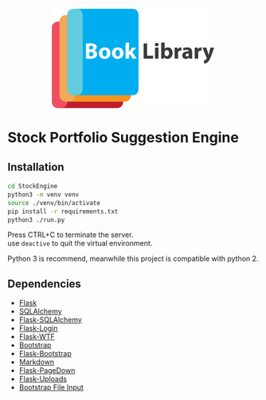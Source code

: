 <p align="center"><img src="app/static/img/horizontal.png" alt="StockPortfolioSuggestionEngine" height="200px"></p>

# Stock Portfolio Suggestion Engine

## Installation
```sh
cd StockEngine
python3 -m venv venv
source ./venv/bin/activate
pip install -r requirements.txt
python3 ./run.py
```

Press CTRL+C to terminate the server.  
use `deactive` to quit the virtual environment.

Python 3 is recommend, meanwhile this project is compatible with python 2.

## Dependencies

- [Flask](https://github.com/mitsuhiko/flask)
- [SQLAlchemy](https://github.com/zzzeek/sqlalchemy)
- [Flask-SQLAlchemy](https://github.com/mitsuhiko/flask-sqlalchemy)
- [Flask-Login](https://github.com/maxcountryman/flask-login)
- [Flask-WTF](https://github.com/lepture/flask-wtf)
- [Bootstrap](http://getbootstrap.com/)
- [Flask-Bootstrap](https://github.com/mbr/flask-bootstrap)
- [Markdown](https://pythonhosted.org/Markdown/)
- [Flask-PageDown](https://github.com/miguelgrinberg/Flask-PageDown)
- [Flask-Uploads](https://packages.python.org/Flask-Uploads/)
- [Bootstrap File Input](https://github.com/kartik-v/bootstrap-file-input)
